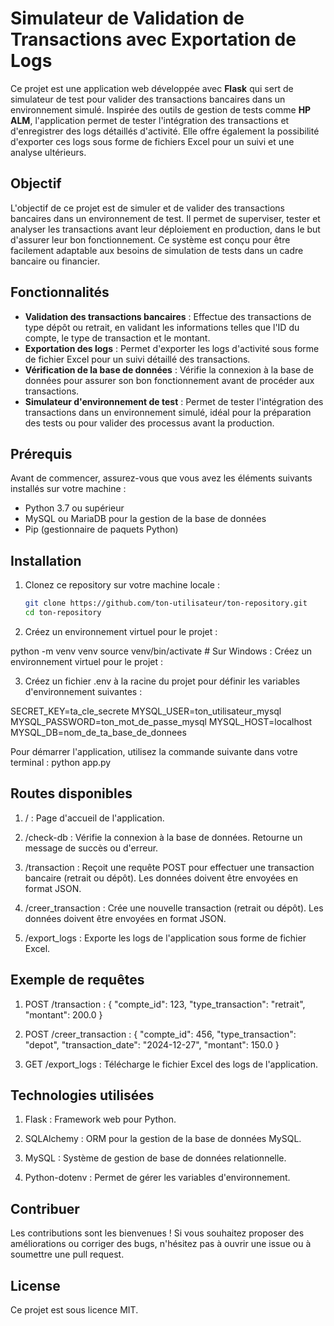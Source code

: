 # Simulateur de Validation de Transactions avec Exportation de Logs

Ce projet est une application web développée avec **Flask** qui sert de simulateur de test pour valider des transactions bancaires dans un environnement simulé. Inspirée des outils de gestion de tests comme **HP ALM**, l'application permet de tester l'intégration des transactions et d'enregistrer des logs détaillés d'activité. Elle offre également la possibilité d'exporter ces logs sous forme de fichiers Excel pour un suivi et une analyse ultérieurs.

## Objectif

L'objectif de ce projet est de simuler et de valider des transactions bancaires dans un environnement de test. Il permet de superviser, tester et analyser les transactions avant leur déploiement en production, dans le but d'assurer leur bon fonctionnement. Ce système est conçu pour être facilement adaptable aux besoins de simulation de tests dans un cadre bancaire ou financier.

## Fonctionnalités

- **Validation des transactions bancaires** : Effectue des transactions de type dépôt ou retrait, en validant les informations telles que l'ID du compte, le type de transaction et le montant.
- **Exportation des logs** : Permet d'exporter les logs d'activité sous forme de fichier Excel pour un suivi détaillé des transactions.
- **Vérification de la base de données** : Vérifie la connexion à la base de données pour assurer son bon fonctionnement avant de procéder aux transactions.
- **Simulateur d'environnement de test** : Permet de tester l'intégration des transactions dans un environnement simulé, idéal pour la préparation des tests ou pour valider des processus avant la production.

## Prérequis

Avant de commencer, assurez-vous que vous avez les éléments suivants installés sur votre machine :

- Python 3.7 ou supérieur
- MySQL ou MariaDB pour la gestion de la base de données
- Pip (gestionnaire de paquets Python)

## Installation

1. Clonez ce repository sur votre machine locale :
   ```bash
   git clone https://github.com/ton-utilisateur/ton-repository.git
   cd ton-repository

2. Créez un environnement virtuel pour le projet :

python -m venv venv
source venv/bin/activate  # Sur Windows : Créez un environnement virtuel pour le projet :

3. Créez un fichier .env à la racine du projet pour définir les variables d'environnement suivantes :

SECRET_KEY=ta_cle_secrete
MYSQL_USER=ton_utilisateur_mysql
MYSQL_PASSWORD=ton_mot_de_passe_mysql
MYSQL_HOST=localhost
MYSQL_DB=nom_de_ta_base_de_donnees

Pour démarrer l'application, utilisez la commande suivante dans votre terminal : 
python app.py

## Routes disponibles 

1. / : Page d'accueil de l'application.

2. /check-db : Vérifie la connexion à la base de données. Retourne un message de succès ou d'erreur.

3. /transaction : Reçoit une requête POST pour effectuer une transaction bancaire (retrait ou dépôt). Les données doivent être envoyées en format JSON. 

4. /creer_transaction : Crée une nouvelle transaction (retrait ou dépôt). Les données doivent être envoyées en format JSON.

5. /export_logs : Exporte les logs de l'application sous forme de fichier Excel.

## Exemple de requêtes

1. POST /transaction :
{
  "compte_id": 123,
  "type_transaction": "retrait",
  "montant": 200.0
}

2. POST /creer_transaction :
{
  "compte_id": 456,
  "type_transaction": "depot",
  "transaction_date": "2024-12-27",
  "montant": 150.0
}

3. GET /export_logs : Télécharge le fichier Excel des logs de l'application.

## Technologies utilisées

1. Flask : Framework web pour Python.

2. SQLAlchemy : ORM pour la gestion de la base de données MySQL.

3. MySQL : Système de gestion de base de données relationnelle.

4. Python-dotenv : Permet de gérer les variables d'environnement.

## Contribuer

Les contributions sont les bienvenues ! Si vous souhaitez proposer des améliorations ou corriger des bugs, n'hésitez pas à ouvrir une issue ou à soumettre une pull request.

## License

Ce projet est sous licence MIT.